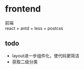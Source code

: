 # frontend
前端       
react + antd + less + postcss           

## todo     
- layout进一步组件化，使代码更简洁
- 获取二级分类
    